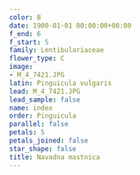 ```yaml
---
color: B
date: 1900-01-01 00:00:00+00:00
f_end: 6
f_start: 5
family: Lentibulariaceae
flower_type: C
image:
- M_4_7421.JPG
latin: Pinguicula vulgaris
lead: M_4_7421.JPG
lead_sample: false
name: index
order: Pinguicula
parallel: false
petals: 5
petals_joined: false
star_shape: false
title: Navadna mastnica
---
```


